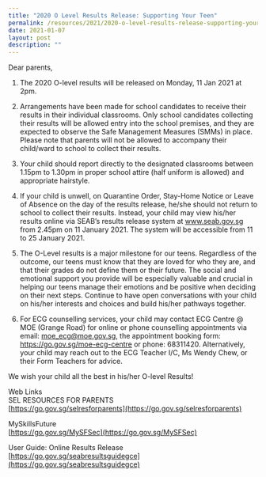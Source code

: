 ```yaml
---
title: "2020 O Level Results Release: Supporting Your Teen"
permalink: /resources/2021/2020-o-level-results-release-supporting-your-team/
date: 2021-01-07
layout: post
description: ""
---
```


Dear parents,

1. The 2020 O-level results will be released on Monday, 11 Jan 2021 at 2pm.

2. Arrangements have been made for school candidates to receive their results in their individual classrooms. Only school candidates collecting their results will be allowed entry into the school premises, and they are expected to observe the Safe Management Measures (SMMs) in place. Please note that parents will not be allowed to accompany their child/ward to school to collect their results.

3. Your child should report directly to the designated classrooms between 1.15pm to 1.30pm in proper school attire (half uniform is allowed) and appropriate hairstyle.

4. If your child is unwell, on Quarantine Order, Stay-Home Notice or Leave of Absence on the day of the results release, he/she should not return to school to collect their results. Instead, your child may view his/her results online via SEAB’s results release system at www.seab.gov.sg from 2.45pm on 11 January 2021. The system will be accessible from 11 to 25 January 2021.

5. The O-Level results is a major milestone for our teens. Regardless of the outcome, our teens must know that they are loved for who they are, and that their grades do not define them or their future. The social and emotional support you provide will be especially valuable and crucial in helping our teens manage their emotions and be positive when deciding on their next steps. Continue to have open conversations with your child on his/her interests and choices and build his/her pathways together.

6. For ECG counselling services, your child may contact ECG Centre @ MOE (Grange Road) for online or phone counselling appointments via email: moe_ecg@moe.gov.sg, the appointment booking form: https://go.gov.sg/moe-ecg-centre or phone: 68311420. Alternatively, your child may reach out to the ECG Teacher I/C, Ms Wendy Chew, or their Form Teachers for advice.

We wish your child all the best in his/her O-level Results!

Web Links  
SEL RESOURCES FOR PARENTS  
[https://go.gov.sg/selresforparents](https://go.gov.sg/selresforparents)

MySkillsFuture  
[https://go.gov.sg/MySFSec](https://go.gov.sg/MySFSec)

User Guide: Online Results Release  
[https://go.gov.sg/seabresultsguidegce](https://go.gov.sg/seabresultsguidegce)
